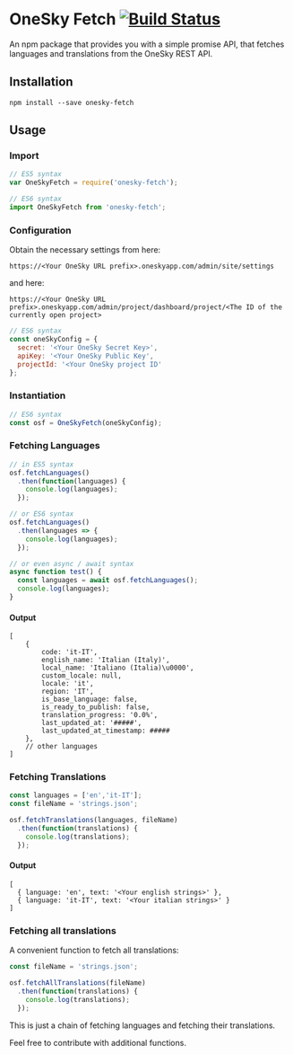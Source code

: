 # OneSky Fetch [![Build Status](https://travis-ci.org/rkretzschmar/onesky-fetch.svg?branch=master)](https://travis-ci.org/rkretzschmar/onesky-fetch)
An npm package that provides you with a simple promise API, that fetches languages and translations 
from the OneSky REST API.

## Installation
```
npm install --save onesky-fetch
```

## Usage

### Import

```javascript
// ES5 syntax
var OneSkyFetch = require('onesky-fetch');

// ES6 syntax
import OneSkyFetch from 'onesky-fetch';
```

### Configuration

Obtain the necessary settings from here:
 
```https://<Your OneSky URL prefix>.oneskyapp.com/admin/site/settings```

and here:
 
```https://<Your OneSky URL prefix>.oneskyapp.com/admin/project/dashboard/project/<The ID of the currently open project>```

```javascript
// ES6 syntax
const oneSkyConfig = {
  secret: '<Your OneSky Secret Key>',
  apiKey: '<Your OneSky Public Key',
  projectId: '<Your OneSky project ID'
};
```

### Instantiation

```javascript
// ES6 syntax
const osf = OneSkyFetch(oneSkyConfig);
```

### Fetching Languages

```javascript
// in ES5 syntax
osf.fetchLanguages()
  .then(function(languages) {
    console.log(languages);
  });

// or ES6 syntax
osf.fetchLanguages()
  .then(languages => {
    console.log(languages);
  });

// or even async / await syntax
async function test() {
  const languages = await osf.fetchLanguages();
  console.log(languages);
}
```

#### Output

```
[ 
    { 
        code: 'it-IT',
        english_name: 'Italian (Italy)',
        local_name: 'Italiano (Italia)\u0000',
        custom_locale: null,
        locale: 'it',
        region: 'IT',
        is_base_language: false,
        is_ready_to_publish: false,
        translation_progress: '0.0%',
        last_updated_at: '#####',
        last_updated_at_timestamp: ##### 
    },
    // other languages
]
```


### Fetching Translations

```javascript
const languages = ['en','it-IT'];
const fileName = 'strings.json';

osf.fetchTranslations(languages, fileName)
  .then(function(translations) {
    console.log(translations);
  });
```

#### Output

```
[
  { language: 'en', text: '<Your english strings>' },
  { language: 'it-IT', text: '<Your italian strings>' }
]
```

### Fetching all translations

A convenient function to fetch all translations:

```javascript
const fileName = 'strings.json';

osf.fetchAllTranslations(fileName)
  .then(function(translations) {
    console.log(translations);
  });
```

This is just a chain of fetching languages and fetching their translations.

Feel free to contribute with additional functions.
